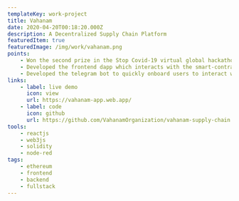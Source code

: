 ```yaml
---
templateKey: work-project
title: Vahanam
date: 2020-04-20T00:18:20.000Z
description: A Decentralized Supply Chain Platform
featuredItem: true
featuredImage: /img/work/vahanam.png
points:
    - Won the second prize in the Stop Covid-19 virtual global hackathon conducted by Gitcoin and Consensys Health.
    - Developed the frontend dapp which interacts with the smart-contracts using web3JS.
    - Developed the telegram bot to quickly onboard users to interact with an Aragon DAO.
links:
    - label: live demo
      icon: view
      url: https://vahanam-app.web.app/
    - label: code
      icon: github
      url: https://github.com/VahanamOrganization/vahanam-supply-chain
tools:
    - reactjs
    - web3js
    - solidity
    - node-red
tags:
    - ethereum
    - frontend
    - backend
    - fullstack
---
```

